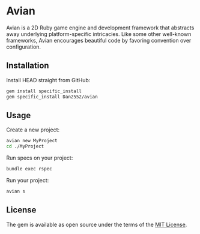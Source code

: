 # Avian

Avian is a 2D Ruby game engine and development framework that abstracts away underlying platform-specific intricacies. Like some other well-known frameworks, Avian encourages beautiful code by favoring convention over configuration.

## Installation

Install HEAD straight from GitHub:

``` bash
gem install specific_install
gem specific_install Dan2552/avian
```

## Usage

Create a new project:

``` bash
avian new MyProject
cd ./MyProject
```

Run specs on your project:

``` bash
bundle exec rspec
```

Run your project:

``` bash
avian s
```

## License

The gem is available as open source under the terms of the [MIT License](https://opensource.org/licenses/MIT).

